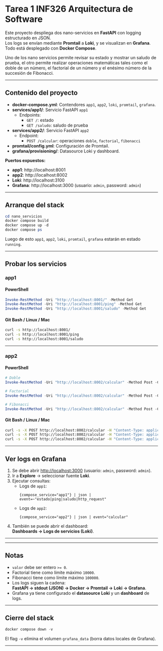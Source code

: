 # Tarea 1 INF326 Arquitectura de Software

Este proyecto despliega dos nano-servicios en **FastAPI** con logging estructurado en JSON.  
Los logs se envían mediante **Promtail** a **Loki**, y se visualizan en **Grafana**.  
Todo está desplegado con **Docker Compose**.

Uno de los nano servicios permite revisar su estado y mostrar un saludo de prueba, el otro permite realizar operaciones matemáticas tales como el doble de un número, el factorial de un número y el enésimo número de la succesión de Fibonacci.

---

## Contenido del proyecto
- **docker-compose.yml**: Contendores `app1`, `app2`, `loki`, `promtail`, `grafana`.
- **services/app1/**: Servicio FastAPI `app1`
  - Endpoints:
    - `GET /`: estado
    - `GET /saludo`: saludo de prueba
- **services/app2/**: Servicio FastAPI `app2`
  - Endpoint:
    - `POST /calcular`: operaciones `doble`, `factorial`, `fibonacci`
- **promtail/config.yml**: Configuración de Promtail.
- **grafana/provisioning/**: Datasource Loki y dashboard.

**Puertos expuestos:**
- **app1**: http://localhost:8001
- **app2**: http://localhost:8002
- **Loki**: http://localhost:3100
- **Grafana**: http://localhost:3000 (usuario: `admin`, password: `admin`)

---

## Arranque del stack
```powershell
cd nano_servicios
docker compose build
docker compose up -d
docker compose ps
```

Luego de esto `app1`, `app2`, `loki`, `promtail`, `grafana` estarán en estado `running`.

---

## Probar los servicios

### app1

#### PowerShell
```powershell
Invoke-RestMethod -Uri "http://localhost:8001/" -Method Get
Invoke-RestMethod -Uri "http://localhost:8001/ping" -Method Get
Invoke-RestMethod -Uri "http://localhost:8001/saludo" -Method Get
```

#### Git Bash / Linux / Mac
```bash
curl -s http://localhost:8001/
curl -s http://localhost:8001/ping
curl -s http://localhost:8001/saludo
```

---

### app2

#### PowerShell
```powershell
# Doble
Invoke-RestMethod -Uri "http://localhost:8002/calcular" -Method Post -ContentType "application/json" -Body '{"operacion":"doble","valor":21}'

# Factorial
Invoke-RestMethod -Uri "http://localhost:8002/calcular" -Method Post -ContentType "application/json" -Body '{"operacion":"factorial","valor":6}'

# Fibonacci
Invoke-RestMethod -Uri "http://localhost:8002/calcular" -Method Post -ContentType "application/json" -Body '{"operacion":"fibonacci","valor":12}'
```

#### Git Bash / Linux / Mac
```bash
curl -s -X POST http://localhost:8002/calcular -H "Content-Type: application/json" -d '{"operacion":"doble","valor":21}'
curl -s -X POST http://localhost:8002/calcular -H "Content-Type: application/json" -d '{"operacion":"factorial","valor":6}'
curl -s -X POST http://localhost:8002/calcular -H "Content-Type: application/json" -d '{"operacion":"fibonacci","valor":12}'
```

---

## Ver logs en Grafana
1. Se debe abrir [http://localhost:3000](http://localhost:3000) (usuario: `admin`, password: `admin`).
2. Ir a **Explore** → seleccionar fuente **Loki**.
3. Ejecutar consultas:
   - Logs de `app1`:  
     ```
     {compose_service="app1"} | json | event=~"estado|ping|saludo|http_request"
     ```
   - Logs de `app2`:  
     ```
     {compose_service="app2"} | json | event="calcular"
     ```
4. También se puede abrir el dashboard:  
   **Dashboards → Logs de servicios (Loki)**.

---

---

## Notas
- `valor` debe ser entero `>= 0`.
- Factorial tiene como límite máximo `10000`.
- Fibonacci tiene como límite máximo `100000`.
- Los logs siguen la cadena:  
  **FastAPI → stdout (JSON) → Docker → Promtail → Loki → Grafana**.
- Grafana ya tiene configurado el **datasource Loki** y un **dashboard** de logs.

---

## Cierre del stack
```powershell
docker compose down -v
```
El flag `-v` elimina el volumen `grafana_data` (borra datos locales de Grafana).

---
